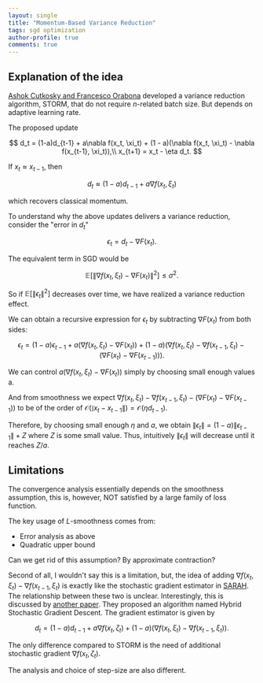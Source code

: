 ```yaml
---
layout: single
title: "Momentum-Based Variance Reduction"
tags: sgd optimization
author-profile: true
comments: true
---
```


## Explanation of the idea

[Ashok Cutkosky and Francesco Orabona](https://arxiv.org/abs/1905.10018) developed a variance reduction algorithm, STORM, that do not require $n$-related batch size. But depends on adaptive learning rate.

The proposed update

$$
d_t = (1-a)d_{t-1} + a\nabla f(x_t, \xi_t) + (1 - a)(\nabla f(x_t, \xi_t) - \nabla f(x_{t-1}, \xi_t)),\\
x_{t+1} = x_t - \eta d_t.
$$

If $x_t \approx x_{t-1}$, then

$$
d_t \approx (1-a)d_{t-1} + a\nabla f(x_t, \xi_t)
$$

which recovers classical momentum.

To understand why the above updates delivers a variance reduction, consider the "error in $d_t$"

$$
\epsilon_t = d_t - \nabla F(x_t).
$$

The equivalent term in SGD would be

$$
\mathbb{E}[\|\nabla f(x_t, \xi_t) - \nabla F(x_t)\|^2] \leq \sigma^2.
$$

So if $\mathbb{E}[\|\epsilon_t\|^2]$ decreases over time, we have realized a variance reduction effect.

We can obtain a recursive expression for $\epsilon_t$ by
subtracting $\nabla F(x_t)$ from both sides:

$$
\epsilon_t = (1-a)\epsilon_{t-1} + a(\nabla f(x_t,\xi_t) - \nabla F(x_t)) + (1-a)(\nabla f(x_t,\xi_t) - \nabla f(x_{t-1},\xi_t) - (\nabla F(x_t) - \nabla F(x_{t-1}))).
$$

We can control $a(\nabla f(x_t,\xi_t) - \nabla F(x_t))$ simply by choosing small enough values a.

And from smoothness we expect $\nabla f(x_t,\xi_t) - \nabla f(x_{t-1},\xi_t) - (\nabla F(x_t) - \nabla F(x_{t-1}))$ to be of the order of $\mathcal{O}(\|x_t - x_{t-1}\|) = \mathcal{O}(\eta d_{t-1})$.

Therefore, by choosing small enough $\eta$ and $a$, we obtain $\|\epsilon_t\| = (1-a)\|\epsilon_{t-1}\| + Z$ where $Z$ is some small value. Thus, intuitively $\|\epsilon_t\|$ will decrease until it reaches $Z/a$.

## Limitations

The convergence analysis essentially depends on the smoothness assumption, this is, however, NOT satisfied by a large family of loss function.

The key usage of $L$-smoothness comes from:

* Error analysis as above
* Quadratic upper bound

Can we get rid of this assumption? By approximate contraction?

Second of all, I wouldn't say this is a limitation, but, the idea of adding $\nabla f(x_t, \xi_t) - \nabla f(x_{t-1}, \xi_t)$ is exactly like the stochastic gradient estimator in [SARAH](https://arxiv.org/abs/1703.00102). The relationship between these two is unclear. Interestingly, this is discussed by [another paper](https://arxiv.org/abs/1905.05920). They proposed an algorithm named Hybrid Stochastic Gradient Descent. The gradient estimator is given by

$$
d_t = (1-a)d_{t-1} + a\nabla f(x_t, \zeta_t) + (1 - a)(\nabla f(x_t, \xi_t) - \nabla f(x_{t-1}, \xi_t)).
$$

The only difference compared to STORM is the need of additional stochastic gradient $\nabla f(x_t, \zeta_t)$.

The analysis and choice of step-size are also different.
